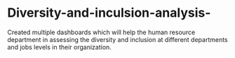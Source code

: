 # Diversity-and-inculsion-analysis-
Created multiple dashboards which will help the human resource department in assessing the diversity and inclusion at different departments and jobs levels in their organization. 
